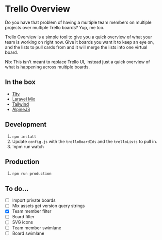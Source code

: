 # Trello Overview

Do you have that problem of having a multiple team members on multiple projects over multiple Trello boards? Yup, me too.

Trello Overview is a simple tool to give you a quick overview of what your team is working on right now. Give it boards you want it to keep an eye on, and the lists to pull cards from and it will merge the lists into one virtual board.

Nb: This isn't meant to replace Trello UI, instead just a quick overview of what is happening across multiple boards.

## In the box

- [11ty](https://www.11ty.dev/)
- [Laravel Mix](https://laravel-mix.com/)
- [Tailwind](https://tailwindcss.com/)
- [AlpineJS](https://github.com/alpinejs/alpine)

## Development

1. `npm install`
2. Update `config.js` with the `trelloBoardIds` and the `trelloLists` to pull in.
3. `npm run watch

## Production

1. `npm run production`

## To do…

- [ ] Import private boards
- [ ] Mix assets get version query strings
- [x] Team member filter
- [ ] Board filter
- [ ] SVG icons
- [ ] Team member swimlane
- [ ] Board swimlane
